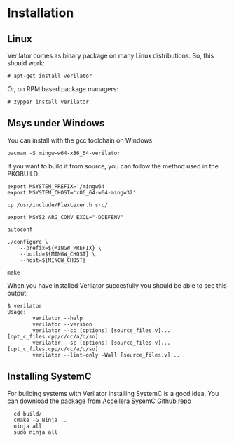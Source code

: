# Installation

## Linux

Verilator comes as binary package on many Linux distributions. So, this should work:

    # apt-get install verilator

Or, on RPM based package managers:

    # zypper install verilator


## Msys under Windows

You can install with the gcc toolchain on Windows:

    pacman -S mingw-w64-x86_64-verilator

If you want to build it from source, you can follow the method used in the PKGBUILD:

    export MSYSTEM_PREFIX='/mingw64'
    export MSYSTEM_CHOST='x86_64-w64-mingw32'
    
    cp /usr/include/FlexLexer.h src/
    
    export MSYS2_ARG_CONV_EXCL="-DDEFENV" 
    
    autoconf
    
    ./configure \
        --prefix=${MINGW_PREFIX} \
        --build=${MINGW_CHOST} \
        --host=${MINGW_CHOST}
    
    make


When you have installed Verilator succesfully you should be able to see this output:

```
$ verilator
Usage:
        verilator --help
        verilator --version
        verilator --cc [options] [source_files.v]... [opt_c_files.cpp/c/cc/a/o/so]
        verilator --sc [options] [source_files.v]... [opt_c_files.cpp/c/cc/a/o/so]
        verilator --lint-only -Wall [source_files.v]...
```

## Installing SystemC

For building systems with Verilator installing SystemC is a good idea.
You can download the package from [Accellera SysemC Github repo](https://github.com/accellera-official/systemc)

```
  cd build/
  cmake -G Ninja ..
  ninja all
  sudo ninja all
```

